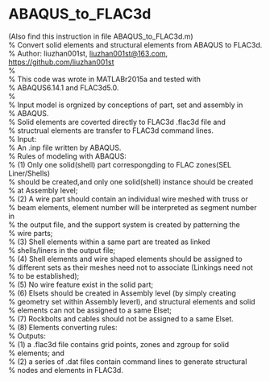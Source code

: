 # ABAQUS_to_FLAC3d
(Also find this instruction in file ABAQUS_to_FLAC3d.m)  
% Convert solid elements and structural elements from ABAQUS to FLAC3d.  
% Author: liuzhan001st, liuzhan001st@163.com, https://github.com/liuzhan001st  
%  
% This code was wrote in MATLABr2015a and tested with  
% ABAQUS6.14.1 and FLAC3d5.0.  
%  
% Input model is orgnized by conceptions of part, set and assembly in  
% ABAQUS.  
% Solid elements are coverted directly to FLAC3d .flac3d file and  
% structrual elements are transfer to FLAC3d command lines.  
% Input:  
%   An .inp file written by ABAQUS.   
% Rules of modeling with ABAQUS:  
%   (1) Only one solid(shell) part correspongding to FLAC zones(SEL Liner/Shells)   
%   should be created,and only one solid(shell) instance should be created   
%   at Assembly level;  
%   (2) A wire part should contain an individual wire meshed with truss or   
%   beam elements, element number will be interpreted as segment number in   
%   the output file, and the support system is created by patterning the   
%   wire parts;  
%   (3) Shell elements within a same part are treated as linked  
%   shells/liners in the output file;  
%   (4) Shell elements and wire shaped elements should be assigned to   
%   different sets as their meshes need not to associate (Linkings need not  
%   to be established);  
%   (5) No wire feature exist in the solid part;  
%   (6) Elsets should be created in Assembly level (by simply creating   
%   geometry set within Assembly leverl), and structural elements and solid  
%   elements can not be assigned to a same Elset;  
%   (7) Rockbolts and cables should not be assigned to a same Elset.  
%   (8) Elements converting rules:  
% Outputs:  
%   (1) a .flac3d file contains grid points, zones and zgroup for solid  
%   elements; and  
%   (2) a series of .dat files contain command lines to generate structural  
% nodes and elements in FLAC3d.  

